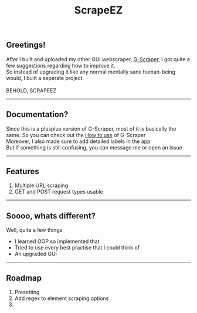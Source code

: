 <h1 align="center">ScrapeEZ</h1>
<br>
<h2>Greetings!</h2>
<p>
  After I built and uploaded my other GUI webscraper, <a href="https://github.com/muaaz-ur-habibi/G-Scraper">G-Scraper</a>, I got quite a few suggestions regarding how to improve it.<br>
  So instead of upgrading it like any normal mentally sane human-being would, I built a seperate project.<br><br>
  BEHOLD, SCRAPEEZ
</p>
<hr>
<h2>Documentation?</h2>
<p>
  Since this is a plusplus version of G-Scraper, most of it is basically the same. So you can check out the <a href="https://github.com/muaaz-ur-habibi/G-Scraper?tab=readme-ov-file#how-to-use">How to use</a> of G-Scraper<br>
  Moreover, I also made sure to add detailed labels in the app<br>
  But if something is still confusing, you can message me or open an issue
</p>
<hr>
<h2>Features</h2>
<p>
  <ol>
    <li>Multiple URL scraping</li>
    <li>GET and POST request types usable</li>
    
  </ol>
</p>
<hr>
<h2>Soooo, whats different?</h2>
<p>
  Well, quite a few things
  <ul>
    <li>I learned OOP so implemented that</li>
    <li>Tried to use every best practise that I could think of</li>
    <li>An upgraded GUI</li>
  </ul>
</p>
<hr>
<h2>Roadmap</h2>
<ol>
  <li>Presetting</li>
  <li>Add regex to element scraping options</li>
  <li></li>
</ol>
